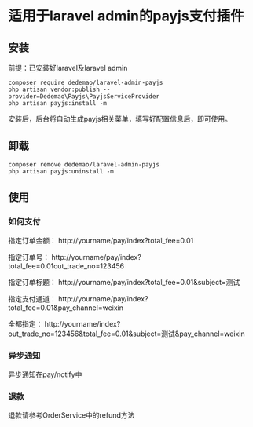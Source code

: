 适用于laravel admin的payjs支付插件
======
## 安装

前提：已安装好laravel及laravel admin

```
composer require dedemao/laravel-admin-payjs
php artisan vendor:publish --provider=Dedemao\Payjs\PayjsServiceProvider
php artisan payjs:install -m
````

安装后，后台将自动生成payjs相关菜单，填写好配置信息后，即可使用。

## 卸载
```
composer remove dedemao/laravel-admin-payjs
php artisan payjs:uninstall -m
````

## 使用
### 如何支付
指定订单金额：
http://yourname/pay/index?total_fee=0.01

指定订单号：
http://yourname/pay/index?total_fee=0.01out_trade_no=123456

指定订单标题：
http://yourname/pay/index?total_fee=0.01&subject=测试

指定支付通道：
http://yourname/pay/index?total_fee=0.01&pay_channel=weixin

全都指定：
http://yourname/index?out_trade_no=123456&total_fee=0.01&subject=测试&pay_channel=weixin

### 异步通知
异步通知在pay/notify中

### 退款
退款请参考OrderService中的refund方法
